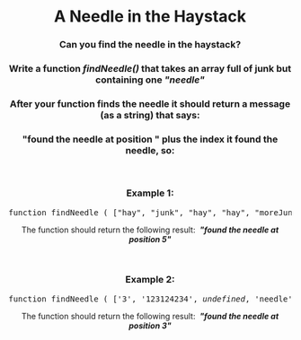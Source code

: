<div align = "center">

# A Needle in the Haystack

</div>

<div align = "center">

<h3>Can you find the needle in the haystack?</h3>
<h3>Write a function <em>findNeedle()</em> that takes an array full of junk but containing one <em>"needle"</em></h3>
<h3>After your function finds the needle it should return a message (as a string) that says:</h3>
<h3>"found the needle at position " plus the index it found the needle, so:</h3>

<br>

<h3>Example 1:</h3>

<pre>function findNeedle&nbsp;(&nbsp;["hay", "junk", "hay", "hay", "moreJunk", "needle", "randomJunk"]&nbsp;)</pre>

<p>The function should return the following result: &nbsp;<strong><em>"found the needle at position 5"</em></strong></p>

<br>

<h3>Example 2:</h3>

<pre>function findNeedle&nbsp;(&nbsp;['3', '123124234', <em>undefined</em>, 'needle', 'world', 'hay', 2, '3', <em>true</em>, <em>false</em>]&nbsp;)</pre>

<p>The function should return the following result: &nbsp;<strong><em>"found the needle at position 3"</em></strong></p>

</div>
